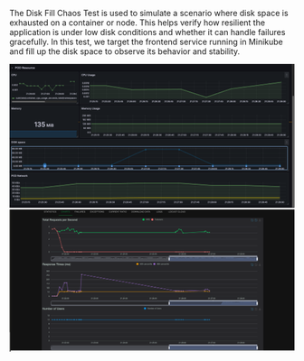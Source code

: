 The Disk Fill Chaos Test is used to simulate a scenario where disk space is exhausted on a container or node. This helps verify how resilient the application is under low disk conditions and whether it can handle failures gracefully. In this test, we target the frontend service running in Minikube and fill up the disk space to observe its behavior and stability.

![Locust Test](Statics/image/Grafana_Pod_Node.png)
![Locust Test](Statics/image/Locust_Test.png)
